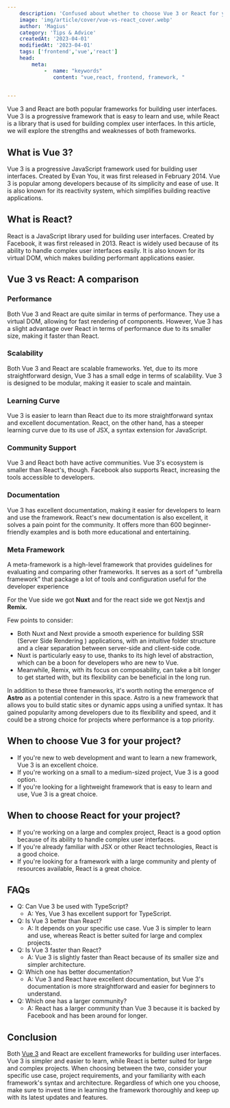 ```yaml
---
    description: 'Confused about whether to choose Vue 3 or React for your project? Read this article to learn about the differences between the two and make an informed decision.'
    image: 'img/article/cover/vue-vs-react_cover.webp'
    author: 'Magius'
    category: 'Tips & Advice'
    createdAt: '2023-04-01'
    modifiedAt: '2023-04-01'
    tags: ['frontend','vue','react']
    head:
        meta: 
            -  name: "keywords"
               content: "vue,react, frontend, framework, "
            

---
```


Vue 3 and React are both popular frameworks for building user interfaces. Vue 3 is a progressive framework that is easy to learn and use, while React is a library that is used for building complex user interfaces. In this article, we will explore the strengths and weaknesses of both frameworks.


## What is Vue 3?

Vue 3 is a progressive JavaScript framework used for building user interfaces. Created by Evan You, it was first released in February 2014. Vue 3 is popular among developers because of its simplicity and ease of use. It is also known for its reactivity system, which simplifies building reactive applications.

## What is React?

React is a JavaScript library used for building user interfaces. Created by Facebook, it was first released in 2013. React is widely used because of its ability to handle complex user interfaces easily. It is also known for its virtual DOM, which makes building performant applications easier.

## Vue 3 vs React: A comparison

### Performance

Both Vue 3 and React are quite similar in terms of performance. They use a virtual DOM, allowing for fast rendering of components. However, Vue 3 has a slight advantage over React in terms of performance due to its smaller size, making it faster than React.

### Scalability

Both Vue 3 and React are scalable frameworks. Yet, due to its more straightforward design, Vue 3 has a small edge in terms of scalability. Vue 3 is designed to be modular, making it easier to scale and maintain.

### Learning Curve

Vue 3 is easier to learn than React due to its more straightforward syntax and excellent documentation. React, on the other hand, has a steeper learning curve due to its use of JSX, a syntax extension for JavaScript.

### Community Support

Vue 3 and React both have active communities. Vue 3's ecosystem is smaller than React's, though. Facebook also supports React, increasing the tools accessible to developers.

### Documentation

Vue 3 has excellent documentation, making it easier for developers to learn and use the framework. React's new documentation is also excellent, it solves a pain point for the community. It offers more than 600 beginner-friendly examples and is both more educational and entertaining.

### Meta Framework

A meta-framework is a high-level framework that provides guidelines for evaluating and comparing other frameworks. It serves as a sort of "umbrella framework” that package a lot of tools and configuration useful for the developer experience

For the Vue side we got **Nuxt** and for the react side we got Nextjs and **Remix.** 

Few points to consider:

- Both Nuxt and Next provide a smooth experience for building SSR (Server Side Rendering ) applications, with an intuitive folder structure and a clear separation between server-side and client-side code.
- Nuxt is particularly easy to use, thanks to its high level of abstraction, which can be a boon for developers who are new to Vue.
- Meanwhile, Remix, with its focus on composability, can take a bit longer to get started with, but its flexibility can be beneficial in the long run.

In addition to these three frameworks, it's worth noting the emergence of **Astro** as a potential contender in this space. Astro is a new framework that allows you to build static sites or dynamic apps using a unified syntax. It has gained popularity among developers due to its flexibility and speed, and it could be a strong choice for projects where performance is a top priority.

## When to choose Vue 3 for your project?

- If you're new to web development and want to learn a new framework, Vue 3 is an excellent choice.
- If you're working on a small to a medium-sized project, Vue 3 is a good option.
- If you're looking for a lightweight framework that is easy to learn and use, Vue 3 is a great choice.

## When to choose  React for your project?

- If you're working on a large and complex project, React is a good option because of its ability to handle complex user interfaces.
- If you're already familiar with JSX or other React technologies, React is a good choice.
- If you're looking for a framework with a large community and plenty of resources available, React is a great choice.

## FAQs

- Q: Can Vue 3 be used with TypeScript?
    - A: Yes, Vue 3 has excellent support for TypeScript.
- Q: Is Vue 3 better than React?
    - A: It depends on your specific use case. Vue 3 is simpler to learn and use, whereas React is better suited for large and complex projects.
- Q: Is Vue 3 faster than React?
    - A: Vue 3 is slightly faster than React because of its smaller size and simpler architecture.
- Q: Which one has better documentation?
    - A: Vue 3 and React have excellent documentation, but Vue 3's documentation is more straightforward and easier for beginners to understand.
- Q: Which one has a larger community?
    - A: React has a larger community than Vue 3 because it is backed by Facebook and has been around for longer.

## Conclusion

Both [Vue 3](/blog/vue-3-a-beginners-guide-in-depth) and React are excellent frameworks for building user interfaces. Vue 3 is simpler and easier to learn, while React is better suited for large and complex projects. When choosing between the two, consider your specific use case, project requirements, and your familiarity with each framework's syntax and architecture. Regardless of which one you choose, make sure to invest time in learning the framework thoroughly and keep up with its latest updates and features.